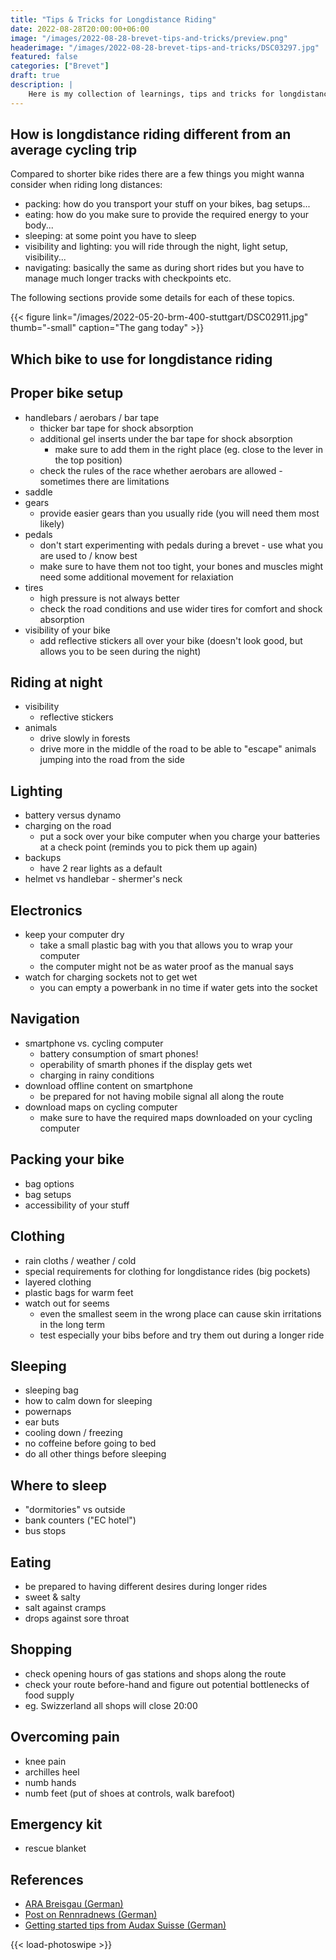 ```yaml
---
title: "Tips & Tricks for Longdistance Riding"
date: 2022-08-28T20:00:00+06:00
image: "/images/2022-08-28-brevet-tips-and-tricks/preview.png"
headerimage: "/images/2022-08-28-brevet-tips-and-tricks/DSC03297.jpg"
featured: false
categories: ["Brevet"]
draft: true
description: |
    Here is my collection of learnings, tips and tricks for longdistance cycling.
---
```


## How is longdistance riding different from an average cycling trip

Compared to shorter bike rides there are a few things you might wanna consider when riding long distances:

* packing: how do you transport your stuff on your bikes, bag setups...
* eating: how do you make sure to provide the required energy to your body...
* sleeping: at some point you have to sleep
* visibility and lighting: you will ride through the night, light setup, visibility...
* navigating: basically the same as during short rides but you have to manage much longer tracks with checkpoints etc.

The following sections provide some details for each of these topics.

{{< figure link="/images/2022-05-20-brm-400-stuttgart/DSC02911.jpg" thumb="-small" caption="The gang today" >}}

## Which bike to use for longdistance riding

## Proper bike setup

* handlebars / aerobars / bar tape
  * thicker bar tape for shock absorption
  * additional gel inserts under the bar tape for shock absorption
    * make sure to add them in the right place (eg. close to the lever in the top position)
  * check the rules of the race whether aerobars are allowed - sometimes there are limitations
* saddle
* gears
  * provide easier gears than you usually ride (you will need them most likely)
* pedals
  * don't start experimenting with pedals during a brevet - use what you are used to / know best
  * make sure to have them not too tight, your bones and muscles might need some additional movement for relaxiation
* tires
  * high pressure is not always better
  * check the road conditions and use wider tires for comfort and shock absorption
* visibility of your bike
  * add reflective stickers all over your bike (doesn't look good, but allows you to be seen during the night)

## Riding at night

* visibility
  * reflective stickers
* animals
  * drive slowly in forests
  * drive more in the middle of the road to be able to "escape" animals jumping into the road from the side

## Lighting

* battery versus dynamo
* charging on the road
  * put a sock over your bike computer when you charge your batteries at a check point (reminds you to pick them up again)
* backups
  * have 2 rear lights as a default
* helmet vs handlebar - shermer's neck

## Electronics

* keep your computer dry
  * take a small plastic bag with you that allows you to wrap your computer
  * the computer might not be as water proof as the manual says
* watch for charging sockets not to get wet
  * you can empty a powerbank in no time if water gets into the socket

## Navigation

* smartphone vs. cycling computer
  * battery consumption of smart phones!
  * operability of smarth phones if the display gets wet
  * charging in rainy conditions
* download offline content on smartphone
  * be prepared for not having mobile signal all along the route
* download maps on cycling computer
  * make sure to have the required maps downloaded on your cycling computer

## Packing your bike

* bag options
* bag setups
* accessibility of your stuff

## Clothing

* rain cloths / weather / cold
* special requirements for clothing for longdistance rides (big pockets)
* layered clothing
* plastic bags for warm feet
* watch out for seems
  * even the smallest seem in the wrong place can cause skin irritations in the long term
  * test especially your bibs before and try them out during a longer ride

## Sleeping

* sleeping bag
* how to calm down for sleeping
* powernaps
* ear buts
* cooling down / freezing
* no coffeine before going to bed
* do all other things before sleeping

## Where to sleep

* "dormitories" vs outside
* bank counters ("EC hotel")
* bus stops

## Eating

* be prepared to having different desires during longer rides
* sweet & salty
* salt against cramps
* drops against sore throat

## Shopping

* check opening hours of gas stations and shops along the route
* check your route before-hand and figure out potential bottlenecks of food supply
* eg. Swizzerland all shops will close 20:00

## Overcoming pain

* knee pain
* archilles heel
* numb hands
* numb feet (put of shoes at controls, walk barefoot)

## Emergency kit

* rescue blanket

## References

* [ARA Breisgau (German)](https://www.audax-breisgau.de/ausruestung)
* [Post on Rennradnews (German)](https://www.rennrad-news.de/forum/threads/brevet-anf%C3%A4nger.167293/)
* [Getting started tips from Audax Suisse (German)](https://www.audax-suisse.ch/infos/praxisleitfaden/)

{{< load-photoswipe >}}
